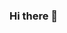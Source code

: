 ### Hi there 👋

<!--
**moocstudent/moocstudent** is a ✨ _special_ ✨ repository because its `README.md` (this file) appears on your GitHub profile.
[![moocstudent's github stats](https://github-readme-stats.vercel.app/api?username=moocstudent)](https://github.com/anuraghazra/github-readme-stats)
Here are some ideas to get you started:

- 🔭 I’m currently working on ...
- 🌱 I’m currently learning ...
- 👯 I’m looking to collaborate on ...
- 🤔 I’m looking for help with ...
- 💬 Ask me about ...
- 📫 How to reach me: ...
- 😄 Pronouns: ...
- ⚡ Fun fact: ...
-->
